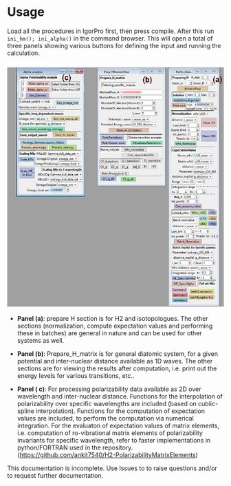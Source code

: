# Usage

Load all the procedures in IgorPro first, then press compile. After this run `ini_hm(); ini_alpha()` in the command browser. This will open a total of three panels showing various buttons for defining the input and running the calculation.

![panels](./../img/panels.png)

 - **Panel (a)**: prepare H section is for H2 and isotopologues.
The other sections (normalization, compute expectation values and performing these in batches) are general in nature and can be used for other systems as well.

 - **Panel (b)**: Prepare_H_matrix is for general diatomic system, for a given potential and inter-nuclear distance available as 1D waves.
The other sections are for viewing the results after computation, i.e. print out the energy levels for various transitions, etc..

 - **Panel ( c)**: For processing polarizability data available as 2D over wavelength and inter-nuclear distance. Functions for the interpolation of polarizability over specific wavelengths are included (based on cublic-spline interpolation). Functions for the computation of expectation values are included, to perform the computation via numerical integration. For the evaluaton of expectation values of matrix elements, i.e. computation of ro-vibrational matrix elements of polarizability invariants for specific wavelength, refer to faster implementations in python/FORTRAN used in the repository. (https://github.com/ankit7540/H2-PolarizabilityMatrixElements)

This documentation is incomplete. Use Issues to to raise questions  and/or to request further documentation.
